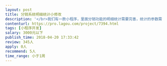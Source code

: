 ```yaml
---                
layout: post       
title: 分销系统明细统计小修改           
description: '</br>我们有一款小程序，里面分销功能的明细统计需要完善，统计的参数需要有时间，分销下级账户，购买的商品金额，购买的商品名称，返利金额等参数</br>'     
contenturl: https://pro.lagou.com/project/7394.html      
tags: [小程序开发]            
salary: 3000元以下          
publish_time: 2018-04-20 17:33:42         
review: 345人                   
apply: 0人                   
recommend: 5人                   
time_range: 小于1周              
---                 
```

